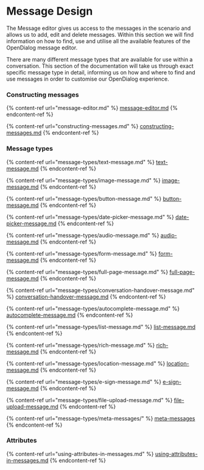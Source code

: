 # Message Design

The Message editor gives us access to the messages in the scenario and allows us to add, edit and delete messages. Within this section we will find information on how to find, use and utilise all the available features of the OpenDialog message editor.

There are many different message types that are available for use within a conversation. This section of the documentation will take us through exact specific message type in detail, informing us on how and where to find and use messages in order to customise our OpenDialog experience.

### Constructing messages

{% content-ref url="message-editor.md" %}
[message-editor.md](message-editor.md)
{% endcontent-ref %}

{% content-ref url="constructing-messages.md" %}
[constructing-messages.md](constructing-messages.md)
{% endcontent-ref %}

### Message types

{% content-ref url="message-types/text-message.md" %}
[text-message.md](message-types/text-message.md)
{% endcontent-ref %}

{% content-ref url="message-types/image-message.md" %}
[image-message.md](message-types/image-message.md)
{% endcontent-ref %}

{% content-ref url="message-types/button-message.md" %}
[button-message.md](message-types/button-message.md)
{% endcontent-ref %}

{% content-ref url="message-types/date-picker-message.md" %}
[date-picker-message.md](message-types/date-picker-message.md)
{% endcontent-ref %}

{% content-ref url="message-types/audio-message.md" %}
[audio-message.md](message-types/audio-message.md)
{% endcontent-ref %}

{% content-ref url="message-types/form-message.md" %}
[form-message.md](message-types/form-message.md)
{% endcontent-ref %}

{% content-ref url="message-types/full-page-message.md" %}
[full-page-message.md](message-types/full-page-message.md)
{% endcontent-ref %}

{% content-ref url="message-types/conversation-handover-message.md" %}
[conversation-handover-message.md](message-types/conversation-handover-message.md)
{% endcontent-ref %}

{% content-ref url="message-types/autocomplete-message.md" %}
[autocomplete-message.md](message-types/autocomplete-message.md)
{% endcontent-ref %}

{% content-ref url="message-types/list-message.md" %}
[list-message.md](message-types/list-message.md)
{% endcontent-ref %}

{% content-ref url="message-types/rich-message.md" %}
[rich-message.md](message-types/rich-message.md)
{% endcontent-ref %}

{% content-ref url="message-types/location-message.md" %}
[location-message.md](message-types/location-message.md)
{% endcontent-ref %}

{% content-ref url="message-types/e-sign-message.md" %}
[e-sign-message.md](message-types/e-sign-message.md)
{% endcontent-ref %}

{% content-ref url="message-types/file-upload-message.md" %}
[file-upload-message.md](message-types/file-upload-message.md)
{% endcontent-ref %}

{% content-ref url="message-types/meta-messages/" %}
[meta-messages](message-types/meta-messages/)
{% endcontent-ref %}

### Attributes

{% content-ref url="using-attributes-in-messages.md" %}
[using-attributes-in-messages.md](using-attributes-in-messages.md)
{% endcontent-ref %}
